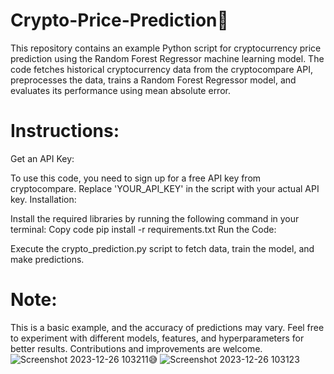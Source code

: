 # Crypto-Price-Prediction🔮
This repository contains an example Python script for cryptocurrency price prediction using the Random Forest Regressor machine learning model. The code fetches historical cryptocurrency data from the cryptocompare API, preprocesses the data, trains a Random Forest Regressor model, and evaluates its performance using mean absolute error.

# Instructions:

Get an API Key:

To use this code, you need to sign up for a free API key from cryptocompare. Replace 'YOUR_API_KEY' in the script with your actual API key.
Installation:

Install the required libraries by running the following command in your terminal:
Copy code
pip install -r requirements.txt
Run the Code:

Execute the crypto_prediction.py script to fetch data, train the model, and make predictions.

# Note:
This is a basic example, and the accuracy of predictions may vary.
Feel free to experiment with different models, features, and hyperparameters for better results.
Contributions and improvements are welcome.
![Screenshot 2023-12-26 103211](https://github.com/MoustAhmed/Crypto-Price-Prediction/assets/121663630/1009ac13-6a69-4a92-9d2f-11d6dea7e9cb)😅
![Screenshot 2023-12-26 103123](https://github.com/MoustAhmed/Crypto-Price-Prediction/assets/121663630/c42f5a78-280e-4056-8479-e99e4a97d711)
